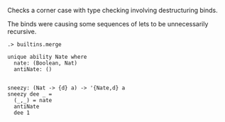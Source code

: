 
Checks a corner case with type checking involving destructuring binds.

The binds were causing some sequences of lets to be unnecessarily
recursive.

```ucm:hide
.> builtins.merge
```

```unison
unique ability Nate where
  nate: (Boolean, Nat)
  antiNate: ()


sneezy: (Nat -> {d} a) -> '{Nate,d} a
sneezy dee _ =
  (_,_) = nate
  antiNate
  dee 1
```
